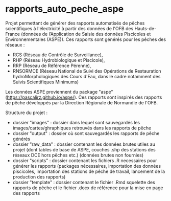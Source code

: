 # rapports_auto_peche_aspe
Projet permettant de générer des rapports automatisés de pêches scientifiques à l'électricité à partir des données de l'OFB des Hauts-de-France (données de l’Application de Saisie des données Piscicoles et Environnementales (ASPE)). 
Ces rapports sont générés pour les pêches des réseaux :
- RCS (Réseau de Contrôle de Surveillance),
- RHP (Réseau Hydrobiologique et Piscicole),
- RRP (Réseau de Référence Pérenne),
- RNSORMCE (Réseau National de Suivi des Opérations de Restauration hydroMorphologiques des Cours d'Eau, dans le cadre notamment des Suivis Scientifiques Minimums)  

Les données ASPE proviennent du package "aspe" (https://pascalirz.github.io/aspe/). 
Ces rapports sont inspirés des rapports de pêche développés par la Direction Régionale de Normandie de l'OFB. 

Structure du projet : 

- dossier "images" : dossier dans lequel sont sauvegardés les images/cartes/ghraphiques retrouvés dans les rapports de pêche
- dossier "output" : dossier où sont sauvegardés les rapports de pêche générés
- dossier "raw_data" : dossier contenant les données brutes utiles au projet (dont tables de base de ASPE, couches .shp des stations des réseaux DCE hors pêches etc.) (données brutes non fournies)
- dossier "scripts" : dossier contenant les fichiers .R necessaires pour générer les rapports (packages nécessaires, importation des données piscicoles, importation des stations de pêche de travail, lancement de la production des rapports)
- dossier "template" : dossier contenant le fichier .Rmd squelette des rapports de pêche et le fichier .docx de référence pour la mise en page des rapports

